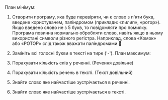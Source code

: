 План мінімум:
1. Створити програму, яка буде перевіряти, чи є слово з п'яти букв, введене користувачем, паліндромом (приклади: «пилип», «ротор»). Якщо введено слово не з 5 букв, то повідомляти про помилку. Програма повинна нормально обробляти слово, навіть якщо в ньому використані символи різного регістра. Наприклад, слова «Комок» або «РОТОР» слід також вважати паліндромами.
2. Замініть всі голосні букви в тексті на тире ('-').
План максимум:
3. Порахувати кількість слів у реченні. (Речення довільне)

4. Порахувати кількість речень в тексті. (Текст довільний)

5. Знайти слово яке найчастіше зустрічається в реченні.

6. Знайти слово яке найчастіше зустрічається в тексті.
